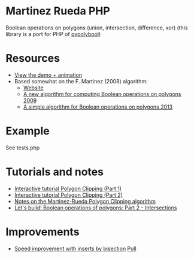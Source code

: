 

# Martinez Rueda PHP

Boolean operations on polygons (union, intersection, difference, xor)
(this library is a port for PHP of [pypolybool](https://github.com/KaivnD/pypolybool))

# Resources

* [View the demo + animation](https://rawgit.com/voidqk/polybooljs/master/dist/demo.html)
* Based somewhat on the F. Martinez (2008) algorithm:
    * [Website](https://www4.ujaen.es/~fmartin/bool_op.html)
    * [A new algorithm for computing Boolean operations on polygons 2009](https://www.researchgate.net/publication/220163820_A_new_algorithm_for_computing_Boolean_operations_on_polygons)
    * [A simple algorithm for Boolean operations on polygons 2013](https://investigacion.ujaen.es/documentos/5f1cdfbd29995265e44d906f?lang=en)

# Example

See tests.php

# Tutorials and notes

* [Interactive tutorial Polygon Clipping (Part 1)](https://sean.fun/a/polygon-clipping-pt1/)
* [Interactive tutorial Polygon Clipping (Part 2)](https://sean.fun/a/polygon-clipping-pt2/)
* [Notes on the Martinez-Rueda Polygon Clipping algorithm](https://liorsinai.github.io/mathematics/2025/01/11/bentley-ottman.html)
* [Let's build! Boolean operations of polygons: Part 2 - Intersections](https://wellquite.org/posts/lets_build/polygons_intersections/)

# Improvements
* [Speed improvement with inserts by bisection](https://github.com/velipso/polybooljs/issues/23) [Pull](https://github.com/velipso/polybooljs/pull/28)

